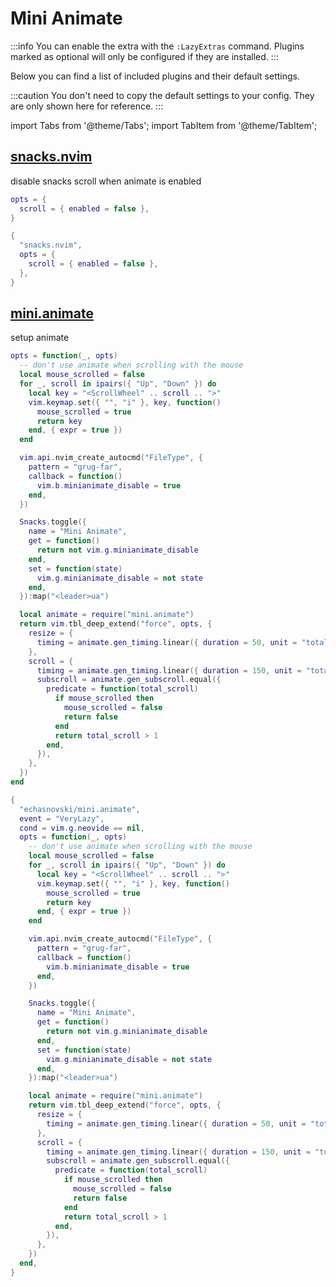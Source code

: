 # Mini Animate

<!-- plugins:start -->

:::info
You can enable the extra with the `:LazyExtras` command.
Plugins marked as optional will only be configured if they are installed.
:::

Below you can find a list of included plugins and their default settings.

:::caution
You don't need to copy the default settings to your config.
They are only shown here for reference.
:::

import Tabs from '@theme/Tabs';
import TabItem from '@theme/TabItem';

## [snacks.nvim](https://github.com/folke/snacks.nvim)

 disable snacks scroll when animate is enabled


<Tabs>

<TabItem value="opts" label="Options">

```lua
opts = {
  scroll = { enabled = false },
}
```

</TabItem>


<TabItem value="code" label="Full Spec">

```lua
{
  "snacks.nvim",
  opts = {
    scroll = { enabled = false },
  },
}
```

</TabItem>

</Tabs>

## [mini.animate](https://github.com/echasnovski/mini.animate)

 setup animate


<Tabs>

<TabItem value="opts" label="Options">

```lua
opts = function(_, opts)
  -- don't use animate when scrolling with the mouse
  local mouse_scrolled = false
  for _, scroll in ipairs({ "Up", "Down" }) do
    local key = "<ScrollWheel" .. scroll .. ">"
    vim.keymap.set({ "", "i" }, key, function()
      mouse_scrolled = true
      return key
    end, { expr = true })
  end

  vim.api.nvim_create_autocmd("FileType", {
    pattern = "grug-far",
    callback = function()
      vim.b.minianimate_disable = true
    end,
  })

  Snacks.toggle({
    name = "Mini Animate",
    get = function()
      return not vim.g.minianimate_disable
    end,
    set = function(state)
      vim.g.minianimate_disable = not state
    end,
  }):map("<leader>ua")

  local animate = require("mini.animate")
  return vim.tbl_deep_extend("force", opts, {
    resize = {
      timing = animate.gen_timing.linear({ duration = 50, unit = "total" }),
    },
    scroll = {
      timing = animate.gen_timing.linear({ duration = 150, unit = "total" }),
      subscroll = animate.gen_subscroll.equal({
        predicate = function(total_scroll)
          if mouse_scrolled then
            mouse_scrolled = false
            return false
          end
          return total_scroll > 1
        end,
      }),
    },
  })
end
```

</TabItem>


<TabItem value="code" label="Full Spec">

```lua
{
  "echasnovski/mini.animate",
  event = "VeryLazy",
  cond = vim.g.neovide == nil,
  opts = function(_, opts)
    -- don't use animate when scrolling with the mouse
    local mouse_scrolled = false
    for _, scroll in ipairs({ "Up", "Down" }) do
      local key = "<ScrollWheel" .. scroll .. ">"
      vim.keymap.set({ "", "i" }, key, function()
        mouse_scrolled = true
        return key
      end, { expr = true })
    end

    vim.api.nvim_create_autocmd("FileType", {
      pattern = "grug-far",
      callback = function()
        vim.b.minianimate_disable = true
      end,
    })

    Snacks.toggle({
      name = "Mini Animate",
      get = function()
        return not vim.g.minianimate_disable
      end,
      set = function(state)
        vim.g.minianimate_disable = not state
      end,
    }):map("<leader>ua")

    local animate = require("mini.animate")
    return vim.tbl_deep_extend("force", opts, {
      resize = {
        timing = animate.gen_timing.linear({ duration = 50, unit = "total" }),
      },
      scroll = {
        timing = animate.gen_timing.linear({ duration = 150, unit = "total" }),
        subscroll = animate.gen_subscroll.equal({
          predicate = function(total_scroll)
            if mouse_scrolled then
              mouse_scrolled = false
              return false
            end
            return total_scroll > 1
          end,
        }),
      },
    })
  end,
}
```

</TabItem>

</Tabs>

<!-- plugins:end -->
